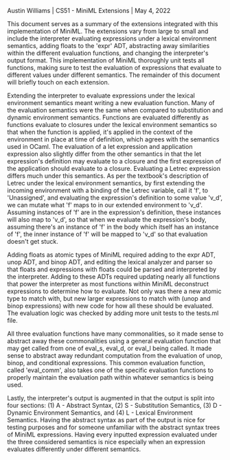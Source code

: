 Austin Williams | CS51 - MiniML Extensions | May 4, 2022

This document serves as a summary of the extensions integrated with this implementation of MiniML. The extensions vary from large to small and include the interpreter evaluating expressions under a lexical environment semantics, adding floats to the 'expr' ADT, abstracting away similarities within the different evaluation functions, and changing the interpreter's output format. This implementation of MiniML thoroughly unit tests all functions, making sure to test the evaluation of expressions that evaluate to different values under different semantics. The remainder of this document will briefly touch on each extension.

Extending the interpreter to evaluate expressions under the lexical environment semantics meant writing a new evaluation function. Many of the evaluation semantics were the same when compared to substitution and dynamic environment semantics. Functions are evaluated differently as functions evaluate to closures under the lexical environment semantics so that when the function is applied, it's applied in the context of the environment in place at time of definition, which agrees with the semantics used in OCaml. The evaluation of a let expression and application expression also slightly differ from the other semantics in that the let expression's definition may evaluate to a closure and the first expression of the application should evaluate to a closure. Evaluating a Letrec expression differs much under this semantics. As per the textbook's description of Letrec under the lexical environment semantics, by first extending the incoming environment with a binding of the Letrec variable, call it 'f', to 'Unassigned', and evaluating the expression's definition to some value 'v_d', we can mutate what 'f' maps to in our extended environment to 'v_d'. Assuming instances of 'f' are in the expression's definition, these instances will also map to 'v_d', so that when we evaluate the expression's body, assuming there's an instance of 'f' in the body which itself has an instance of 'f', the inner instance of 'f' will be mapped to 'v_d' so that evaluation doesn't get stuck.

Adding floats as atomic types of MiniML required adding to the expr ADT, unop ADT, and binop ADT, and editing the lexical analyzer and parser so that floats and expressions with floats could be parsed and interpreted by the interpreter. Adding to these ADTs required updating nearly all functions that power the interpreter as most functions within MiniML deconstruct expressions to determine how to evaluate.  Not only was there a new atomic type to match with, but new larger expressions to match with (unop and binop expressions) with new code for how all these should be evaluated. The evaluation logic was checked by adding more unit tests to the tests.ml file.

All three evaluation functions have many commonalities, so it made sense to abstract away these commonalities using a general evaluation function that may get called from one of eval_s, eval_d, or eval_l being called. It made sense to abstract away redundant computation from the evaluation of unop, binop, and conditional expressions. This common evaluation function, called 'eval_comm', also takes one of the specific evaluation functions to properly maintain the evaluation path within whatever semantics is being used.

Lastly, the interpreter's output is augmented in that the output is split into four sections: (1) A - Abstract Syntax, (2) S - Substitution Semantics, (3) D - Dynamic Environment Semantics, and (4) L - Lexical Environment Semantics. Having the abstract syntax as part of the output is nice for testing purposes and for someone unfamiliar with the abstract syntax trees of MiniML expressions. Having every inputted expression evaluated under the three considered semantics is nice especially when an expression evaluates differently under different semantics.